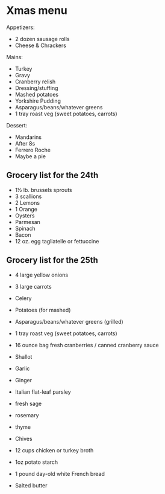 # Xmas menu

Appetizers:

- 2 dozen sausage rolls
- Cheese & Chrackers

Mains:

- Turkey
- Gravy
- Cranberry relish
- Dressing/stuffing
- Mashed potatoes
- Yorkshire Pudding
- Asparagus/beans/whatever greens
- 1 tray roast veg (sweet potatoes, carrots)

Dessert:

- Mandarins
- After 8s
- Ferrero Roche
- Maybe a pie

## Grocery list for the 24th

- 1½ lb. brussels sprouts
- 3 scallions
- 2 Lemons
- 1 Orange
- Oysters
- Parmesan
- Spinach
- Bacon
- 12 oz. egg tagliatelle or fettuccine

## Grocery list for the 25th

- 4 large yellow onions
- 3 large carrots
- Celery
- Potatoes (for mashed)
- Asparagus/beans/whatever greens (grilled)
- 1 tray roast veg (sweet potatoes, carrots)
- 16 ounce bag fresh cranberries / canned cranberry sauce
- Shallot
- Garlic
- Ginger

- Italian flat-leaf parsley
- fresh sage
- rosemary
- thyme
- Chives

- 12 cups chicken or turkey broth

- 1oz potato starch
- 1 pound day-old white French bread
- Salted butter
